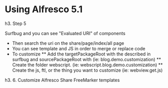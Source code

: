 
# Using Alfresco 5.1

h3. Step 5

Surfbug and you can see "Evaluated URI" of components
* Then search the uri on the share/page/index/all page
* You can see template and JS in order to merge or replace code
* To customize
** Add the <module> targetPackageRoot with the described in surfbug and sourcePackageRoot with <whateverpackageyouwant> (ie: blog.demo.customization)
** Create the folder webscript.<whateverpackageyouwant> (ie: webscript.blog.demo.customization)
** Create the js, ftl, or the thing you want to customize (ie: webview.get.js)

h3. 6. Customize Alfresco Share FreeMarker templates

